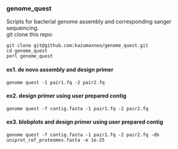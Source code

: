 
### genome_quest  
  
Scripts for bacterial genome assembly and corresponding sanger sequeincing.  
git clone this repo:

    git clone git@github.com:kazumaxneo/genome_quest.git
    cd genome_quest
    perl genome_quest


#### ex1. de novo assembly and design primer

    genome quest -1 pair1.fq -2 pair2.fq  
#### ex2. design primer using user prepared contig  

    genome quest -f contig.fasta -1 pair1.fq -2 pair2.fq  
#### ex3. blobplots and design primer using user prepared contig  

    genome quest -f contig.fasta -1 pair1.fq -2 pair2.fq -db uniprot_ref_proteomes.fasta -e 1e-25  


